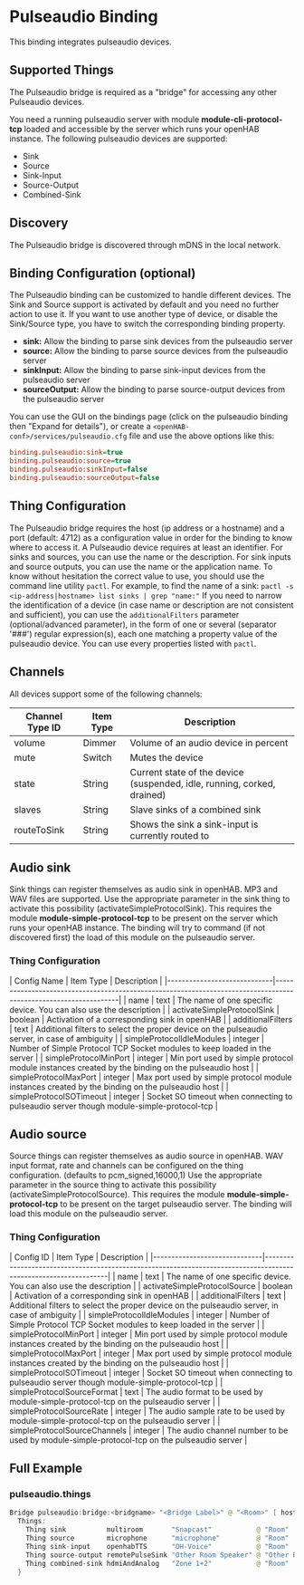 # Pulseaudio Binding

This binding integrates pulseaudio devices.

## Supported Things

The Pulseaudio bridge is required as a "bridge" for accessing any other Pulseaudio devices.

You need a running pulseaudio server with module **module-cli-protocol-tcp** loaded and accessible by the server which runs your openHAB instance. The following pulseaudio devices are supported:

- Sink
- Source
- Sink-Input
- Source-Output
- Combined-Sink

## Discovery

The Pulseaudio bridge is discovered through mDNS in the local network.

## Binding Configuration (optional)

The Pulseaudio binding can be customized to handle different devices. The Sink and Source support is activated by default and you need no further action to use it. If you want to use another type of device, or disable the Sink/Source type, you have to switch the corresponding binding property.

- **sink:** Allow the binding to parse sink devices from the pulseaudio server
- **source:** Allow the binding to parse source devices from the pulseaudio server
- **sinkInput:** Allow the binding to parse sink-input devices from the pulseaudio server
- **sourceOutput:** Allow the binding to parse source-output devices from the pulseaudio server

You can use the GUI on the bindings page (click on the pulseaudio binding then "Expand for details"), or create a `<openHAB-conf>/services/pulseaudio.cfg` file and use the above options like this:

```ini
binding.pulseaudio:sink=true
binding.pulseaudio:source=true
binding.pulseaudio:sinkInput=false
binding.pulseaudio:sourceOutput=false
```

## Thing Configuration

The Pulseaudio bridge requires the host (ip address or a hostname) and a port (default: 4712) as a configuration value in order for the binding to know where to access it.
A Pulseaudio device requires at least an identifier. For sinks and sources, you can use the name or the description. For sink inputs and source outputs, you can use the name or the application name.
To know without hesitation the correct value to use, you should use the command line utility `pactl`. For example, to find the name of a sink:
`pactl -s <ip-address|hostname> list sinks | grep "name:"`
If you need to narrow the identification of a device (in case name or description are not consistent and sufficient), you can use the `additionalFilters` parameter (optional/advanced parameter), in the form of one or several (separator '###') regular expression(s), each one matching a property value of the pulseaudio device. You can use every properties listed with `pactl`.

## Channels

All devices support some of the following channels:

| Channel Type ID | Item Type | Description                                                             |
|-----------------|-----------|-------------------------------------------------------------------------|
| volume          | Dimmer    | Volume of an audio device in percent                                    |
| mute            | Switch    | Mutes the device                                                        |
| state           | String    | Current state of the device (suspended, idle, running, corked, drained) |
| slaves          | String    | Slave sinks of a combined sink                                          |
| routeToSink     | String    | Shows the sink a sink-input is currently routed to                      |

## Audio sink

Sink things can register themselves as audio sink in openHAB. MP3 and WAV files are supported.
Use the appropriate parameter in the sink thing to activate this possibility (activateSimpleProtocolSink).
This requires the module **module-simple-protocol-tcp** to be present on the server which runs your openHAB instance. The binding will try to command (if not discovered first) the load of this module on the pulseaudio server.

### Thing Configuration

| Config Name                 | Item Type   | Description                                                                                       |
|-----------------------------|-----------------------------------------------------------------------------------------------------------------|
| name                        | text        | The name of one specific device. You can also use the description                                 |
| activateSimpleProtocolSink  | boolean     | Activation of a corresponding sink in openHAB                                                     |
| additionalFilters           | text        | Additional filters to select the proper device on the pulseaudio server, in case of ambiguity     |
| simpleProtocolIdleModules   | integer     | Number of Simple Protocol TCP Socket modules to keep loaded in the server                         |
| simpleProtocolMinPort       | integer     | Min port used by simple protocol module instances created by the binding on the pulseaudio host   |
| simpleProtocolMaxPort       | integer     | Max port used by simple protocol module instances created by the binding on the pulseaudio host   |
| simpleProtocolSOTimeout     | integer     | Socket SO timeout when connecting to pulseaudio server though module-simple-protocol-tcp          |

## Audio source

Source things can register themselves as audio source in openHAB.
WAV input format, rate and channels can be configured on the thing configuration. (defaults to pcm_signed,16000,1)
Use the appropriate parameter in the source thing to activate this possibility (activateSimpleProtocolSource).
This requires the module **module-simple-protocol-tcp** to be present on the target pulseaudio server. The binding will load this module on the pulseaudio server.

### Thing Configuration

| Config ID                    | Item Type   | Description                                                                                       |
|------------------------------|-----------------------------------------------------------------------------------------------------------------|
| name                         | text        | The name of one specific device. You can also use the description                                 |
| activateSimpleProtocolSource | boolean     | Activation of a corresponding sink in openHAB                                                     |
| additionalFilters            | text        | Additional filters to select the proper device on the pulseaudio server, in case of ambiguity     |
| simpleProtocolIdleModules    | integer     | Number of Simple Protocol TCP Socket modules to keep loaded in the server                         |
| simpleProtocolMinPort        | integer     | Min port used by simple protocol module instances created by the binding on the pulseaudio host   |
| simpleProtocolMaxPort        | integer     | Max port used by simple protocol module instances created by the binding on the pulseaudio host   |
| simpleProtocolSOTimeout      | integer     | Socket SO timeout when connecting to pulseaudio server though module-simple-protocol-tcp          |
| simpleProtocolSourceFormat   | text        | The audio format to be used by module-simple-protocol-tcp on the pulseaudio server                |
| simpleProtocolSourceRate     | integer     | The audio sample rate to be used by module-simple-protocol-tcp on the pulseaudio server           |
| simpleProtocolSourceChannels | integer     | The audio channel number to be used by module-simple-protocol-tcp on the pulseaudio server        |

## Full Example

### pulseaudio.things

```java
Bridge pulseaudio:bridge:<bridgname> "<Bridge Label>" @ "<Room>" [ host="<ipAddress>", port=4712 ] {
  Things:
    Thing sink          multiroom       "Snapcast"           @ "Room"       [name="alsa_card.pci-0000_00_1f.3", activateSimpleProtocolSink=true, additionalFilters="analog-stereo###internal"]
    Thing source        microphone      "microphone"         @ "Room"       [name="alsa_input.pci-0000_00_14.2.analog-stereo", activateSimpleProtocolSource=true]
    Thing sink-input    openhabTTS      "OH-Voice"           @ "Room"       [name="alsa_output.pci-0000_00_1f.3.hdmi-stereo-extra1"]
    Thing source-output remotePulseSink "Other Room Speaker" @ "Other Room" [name="alsa_input.pci-0000_00_14.2.analog-stereo"]
    Thing combined-sink hdmiAndAnalog   "Zone 1+2"           @ "Room"       [name="combined"]
  }
```

<!--
### pulseaudio.items
```

```
-->
